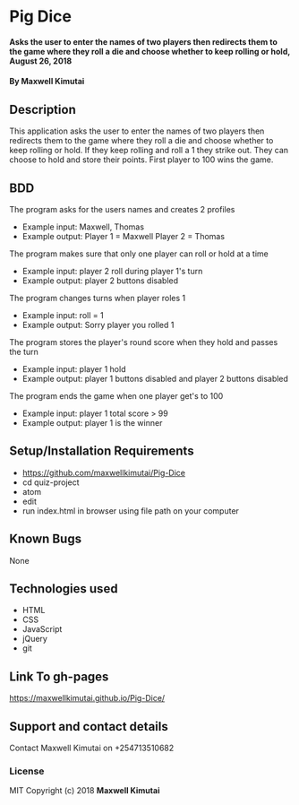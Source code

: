 # Pig Dice
#### Asks the user to enter the names of two players then redirects them to the game where they roll a die and choose whether to keep rolling or hold, August 26, 2018
#### By **Maxwell Kimutai**
## Description
This application asks the user to enter the names of two players then redirects them to the game where they roll a die and choose whether to keep rolling or hold. If they keep rolling and roll a 1 they strike out. They can choose to hold and store their points. First player to 100 wins the game.
## BDD
The program asks for the users names and creates 2 profiles
* Example input: Maxwell, Thomas
* Example output: Player 1 = Maxwell Player 2 = Thomas

The program makes sure that only one player can roll or hold at a time
* Example input: player 2 roll during player 1's turn
* Example output: player 2 buttons disabled

The program changes turns when player roles 1
* Example input: roll = 1
* Example output: Sorry player you rolled 1

The program stores the player's round score when they hold and passes the turn
* Example input: player 1 hold
* Example output: player 1 buttons disabled and player 2 buttons disabled

The program ends the game when one player get's to 100
* Example input: player 1 total score > 99
* Example output: player 1 is the winner

## Setup/Installation Requirements
* https://github.com/maxwellkimutai/Pig-Dice
* cd quiz-project
* atom
* edit
* run index.html in browser using file path on your computer
## Known Bugs
None
## Technologies used
* HTML
* CSS
* JavaScript
* jQuery
* git
## Link To gh-pages
https://maxwellkimutai.github.io/Pig-Dice/
## Support and contact details
Contact Maxwell Kimutai on +254713510682
### License
MIT
Copyright (c) 2018 **Maxwell Kimutai**
